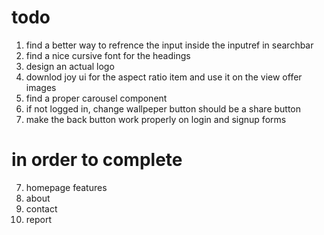 # todo

1. find a better way to refrence the input inside the inputref in searchbar
2. find a nice cursive font for the headings
3. design an actual logo
4. downlod joy ui for the aspect ratio item and use it on the view offer images
5. find a proper carousel component
6. if not logged in, change wallpeper button should be a share button
7. make the back button work properly on login and signup forms

# in order to complete

7. homepage features
8. about
9. contact
10. report
